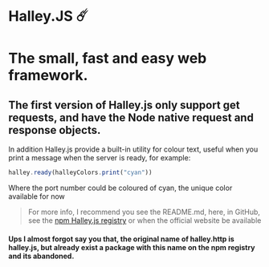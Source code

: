 # Halley.JS ☄️
# The small, fast and easy web framework.

## The first version of Halley.js only support get requests, and have the Node native request and response objects.

In addition Halley.js provide a built-in utility for colour text, useful when you print a message when the server is ready, for example:
```ts
halley.ready(halleyColors.print("cyan"))
```
Where the port number could be coloured of cyan, the unique color available for now

> For more info, I recommend you see the README.md, here, in GitHub, see the [npm Halley.js registry](https://www.npmjs.com/package/halley.http) or when the official website be available

#### Ups I almost forgot say you that, the original name of halley.http is **halley.js**, but already exist a package with this name on the npm registry and its abandoned.